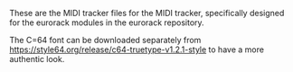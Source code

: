 These are the MIDI tracker files for the MIDI tracker, specifically designed for the eurorack modules in the eurorack repository.

The C=64 font can be downloaded separately from https://style64.org/release/c64-truetype-v1.2.1-style to have a more authentic look.
